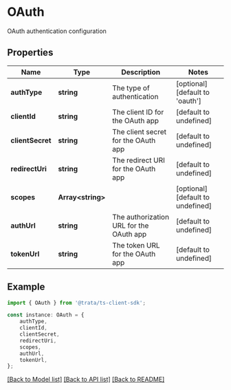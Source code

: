 # OAuth

OAuth authentication configuration

## Properties

Name | Type | Description | Notes
------------ | ------------- | ------------- | -------------
**authType** | **string** | The type of authentication | [optional] [default to 'oauth']
**clientId** | **string** | The client ID for the OAuth app | [default to undefined]
**clientSecret** | **string** | The client secret for the OAuth app | [default to undefined]
**redirectUri** | **string** | The redirect URI for the OAuth app | [default to undefined]
**scopes** | **Array&lt;string&gt;** |  | [optional] [default to undefined]
**authUrl** | **string** | The authorization URL for the OAuth app | [default to undefined]
**tokenUrl** | **string** | The token URL for the OAuth app | [default to undefined]

## Example

```typescript
import { OAuth } from '@trata/ts-client-sdk';

const instance: OAuth = {
    authType,
    clientId,
    clientSecret,
    redirectUri,
    scopes,
    authUrl,
    tokenUrl,
};
```

[[Back to Model list]](../README.md#documentation-for-models) [[Back to API list]](../README.md#documentation-for-api-endpoints) [[Back to README]](../README.md)
